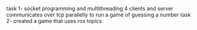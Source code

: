 
task 1-
socket programming and multithreading
4 clients and server communicates over tcp parallelly to run a game of guessing a number
task 2-
created a game that uses ros topics  
